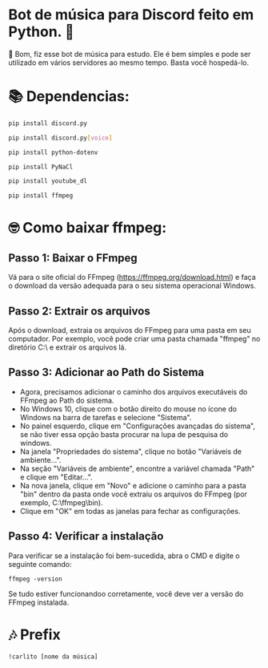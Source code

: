 # Bot de música para Discord feito em Python. 🎵

🎵 Bom, fiz esse bot de música para estudo. Ele é bem simples e pode ser utilizado em vários servidores ao mesmo tempo. Basta você hospedá-lo.

# 📚 Dependencias:

```bash
pip install discord.py
```
```bash
pip install discord.py[voice]
```
```bash
pip install python-dotenv
```

```bash
pip install PyNaCl
```
```bash
pip install youtube_dl
```

```bash
pip install ffmpeg
```

# 🤓 Como baixar ffmpeg:

## Passo 1: Baixar o FFmpeg

Vá para o site oficial do FFmpeg (https://ffmpeg.org/download.html) e faça o download da versão adequada para o seu sistema operacional Windows.

## Passo 2: Extrair os arquivos

Após o download, extraia os arquivos do FFmpeg para uma pasta em seu computador. Por exemplo, você pode criar uma pasta chamada "ffmpeg" no diretório C:\ e extrair os arquivos lá.

## Passo 3: Adicionar ao Path do Sistema

- Agora, precisamos adicionar o caminho dos arquivos executáveis do FFmpeg ao Path do sistema.
- No Windows 10, clique com o botão direito do mouse no ícone do Windows na barra de tarefas e selecione "Sistema".
- No painel esquerdo, clique em "Configurações avançadas do sistema", se não tiver essa opção basta procurar na lupa de pesquisa do windows.
- Na janela "Propriedades do sistema", clique no botão "Variáveis de ambiente...".
- Na seção "Variáveis de ambiente", encontre a variável chamada "Path" e clique em "Editar...".
- Na nova janela, clique em "Novo" e adicione o caminho para a pasta "bin" dentro da pasta onde você extraiu os arquivos do FFmpeg (por exemplo, C:\ffmpeg\bin).
- Clique em "OK" em todas as janelas para fechar as configurações.

## Passo 4: Verificar a instalação

Para verificar se a instalação foi bem-sucedida, abra o CMD e digite o seguinte comando:

```ffmpeg -version```

Se tudo estiver funcionandoo corretamente, você deve ver a versão do FFmpeg instalada.

# 🎶 Prefix

 ```!carlito [nome da música]```
